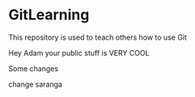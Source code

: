 # GitLearning

This repository is used to teach others how to use Git


Hey Adam your public stuff is VERY COOL

Some changes


change saranga 
